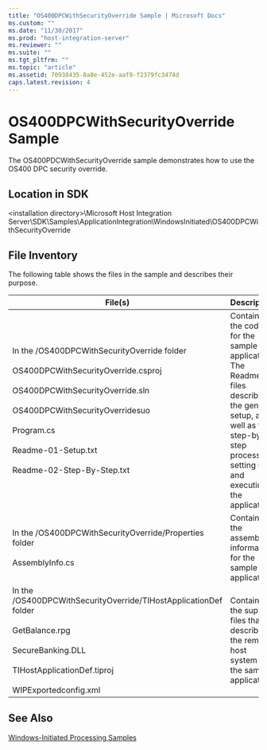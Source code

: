 ```yaml
---
title: "OS400DPCWithSecurityOverride Sample | Microsoft Docs"
ms.custom: ""
ms.date: "11/30/2017"
ms.prod: "host-integration-server"
ms.reviewer: ""
ms.suite: ""
ms.tgt_pltfrm: ""
ms.topic: "article"
ms.assetid: 70938435-8a8e-452e-aaf0-f2379fc3474d
caps.latest.revision: 4
---
```

# OS400DPCWithSecurityOverride Sample
The OS400PDCWithSecurityOverride sample demonstrates how to use the OS400 DPC security override.  
  
## Location in SDK  
 \<installation directory>\Microsoft Host Integration Server\SDK\Samples\ApplicationIntegration\WindowsInitiated\OS400DPCWithSecurityOverride  
  
## File Inventory  
 The following table shows the files in the sample and describes their purpose.  
  
|File(s)|Description|  
|---------------|-----------------|  
|In the /OS400DPCWithSecurityOverride folder<br /><br /> OS400DPCWithSecurityOverride.csproj<br /><br /> OS400DPCWithSecurityOverride.sln<br /><br /> OS400DPCWithSecurityOverridesuo<br /><br /> Program.cs<br /><br /> Readme-01-Setup.txt<br /><br /> Readme-02-Step-By-Step.txt|Contains the code for the sample application. The Readme files describe the general setup, as well as the step-by-step process of setting up and executing the application.|  
|In the /OS400DPCWithSecurityOverride/Properties folder<br /><br /> AssemblyInfo.cs|Contains the assembly information for the sample application.|  
|In the /OS400DPCWithSecurityOverride/TIHostApplicationDef folder<br /><br /> GetBalance.rpg<br /><br /> SecureBanking.DLL<br /><br /> TIHostApplicationDef.tiproj<br /><br /> WIPExportedconfig.xml|Contains the support files that describe the remote host system to the sample application.|  
  
## See Also  
 [Windows-Initiated Processing Samples](../HIS2010/windows-initiated-processing-samples.md)